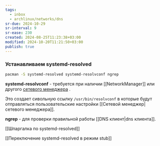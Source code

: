 ```yaml
---
tags:
  - inbox
  - archlinux/networks/dns
sr-due: 2024-10-29
sr-interval: 9
sr-ease: 230
created: 2024-08-25T11:23:38+03:00
modified: 2024-10-20T11:21:50+03:00
publish: true
---
```

### Устанавливаем systemd-resolved

```sh
pacman -S systemd-resolved systemd-resolvconf ngrep
```

**systemd-resolvconf** - требуется  при наличии [[NetworkManager]] или другого [сетевого менеджера](https://wiki.archlinux.org/title/Network_configuration_(%D0%A0%D1%83%D1%81%D1%81%D0%BA%D0%B8%D0%B9)#%D0%A1%D0%B5%D1%82%D0%B5%D0%B2%D1%8B%D0%B5_%D0%BC%D0%B5%D0%BD%D0%B5%D0%B4%D0%B6%D0%B5%D1%80%D1%8B) .

Это создает сивольную ссылку `/usr/bin/resolvconf` в которые будут отправляться пользовательские настройки [[Сетевой менеджер|сетевого менеджера]].

**ngrep** - для проверки правильной работы [[DNS клиент|dns клиента]].

[[Шпаргалка по systemd-resolved]]

[[Переключение systemd-resolved в режим stub]]

